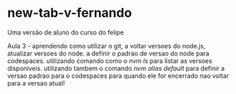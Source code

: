 # new-tab-v-fernando
Uma versão de aluno do curso do felipe

Aula 3 - aprendendo como utilizar o git, a voltar versoes do node.js, atualizar versoes do node.
a definir o padrao de versao do node para codespaces. utilizando comando como o *nvm ls* para listar as versoes disponiveis.
utilizando tambem o comando *nvm alias default* para definir a versao padrao para o codespaces para quando ele for encerrado nao voltar para a versao atual!
